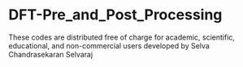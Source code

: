# DFT-Pre_and_Post_Processing
These codes are distributed free of charge for academic, scientific, educational, and non-commercial users developed by Selva Chandrasekaran Selvaraj
